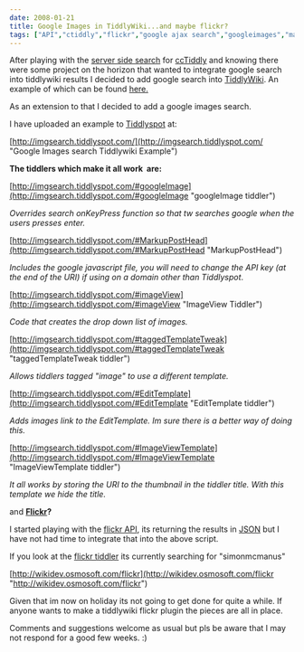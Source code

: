 ```yaml
---
date: 2008-01-21
title: Google Images in TiddlyWiki...and maybe flickr?
tags: ["API","ctiddly","flickr","google ajax search","googleimages","mashup","Osmosoft","osmososft","SimonMcManus","tiddlywiki","post"]
---
```

After playing with the [server side search](https://simonmcmanus.com/posts/server-side-search-for-cctiddly/ "ccTiddly server side search") for [ccTiddly](http://www.tiddlywiki.org/wiki/CcTiddly "ccTiddly") and knowing there were some project on the horizon that wanted to integrate google search into tiddlywiki results I decided to add google search into [TiddlyWiki](http://tiddlywiki.com "tiddlywiki"). An example of which can be found [here.](http://wikidev.osmosoft.com/searchgoogle "google search tiddlywiki example")  
  
As an extension to that I decided to add a google images search.  
  
I have uploaded an example to [Tiddlyspot](http://tiddlyspot.com/ "tiddlyspot") at:  
  
[http://imgsearch.tiddlyspot.com/](http://imgsearch.tiddlyspot.com/ "Google Images search Tiddlywiki Example")  
  
**The tiddlers which make it all work  are:**  
  
[http://imgsearch.tiddlyspot.com/#googleImage](http://imgsearch.tiddlyspot.com/#googleImage "googleImage tiddler")  
  
_Overrides search onKeyPress function so that tw searches google when the users presses enter._  
  
[http://imgsearch.tiddlyspot.com/#MarkupPostHead](http://imgsearch.tiddlyspot.com/#MarkupPostHead "MarkupPostHead")  
  
_Includes the google javascript file, you will need to change the API key (at the end of the URI) if using on a domain other than Tiddlyspot_.  
  
[http://imgsearch.tiddlyspot.com/#imageView](http://imgsearch.tiddlyspot.com/#imageView "ImageView Tiddler")  
  
_Code that creates the drop down list of images._  
  
[http://imgsearch.tiddlyspot.com/#taggedTemplateTweak](http://imgsearch.tiddlyspot.com/#taggedTemplateTweak "taggedTemplateTweak tiddler")  
  
_Allows tiddlers tagged "image" to use a different template._  
  
[http://imgsearch.tiddlyspot.com/#EditTemplate](http://imgsearch.tiddlyspot.com/#EditTemplate "EditTemplate tiddler")  
  
_Adds images link to the EditTemplate. Im sure there is a better way of doing this._  
  
[http://imgsearch.tiddlyspot.com/#ImageViewTemplate](http://imgsearch.tiddlyspot.com/#ImageViewTemplate "ImageViewTemplate tiddler")  
  
_It all works by storing the URI to the thumbnail in the tiddler title. With this template we hide the title._  
  
and **[Flickr](http://www.flickr.com/ "flickr")?**  
  
I started playing with the [flickr API](http://www.flickr.com/services/api/ "flickr api"), its returning the results in [JSON](http://en.wikipedia.org/wiki/JSON "JSON") but I have not had time to integrate that into the above script.  
  
If you look at the [flickr tiddler](http://wikidev.osmosoft.com/flickr#flickr "flckr tiddlers") its currently searching for "simonmcmanus"  
  
[http://wikidev.osmosoft.com/flickr](http://wikidev.osmosoft.com/flickr "http://wikidev.osmosoft.com/flickr")  
  
Given that im now on holiday its not going to get done for quite a while. If anyone wants to make a tiddlywiki flickr plugin the pieces are all in place.  
  
Comments and suggestions welcome as usual but pls be aware that I may not respond for a good few weeks. :)

        